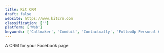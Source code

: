 ```yaml
---
title: Kit CRM
draft: false 
website: https://www.kitcrm.com
classification: ['']
platform: ['Web']
keywords: ['Callmaker', 'Conduit', 'Contactually', 'FollowUp Personal CRM', 'Friendly Reminder', 'HubSpot CRM', 'Humans.io', 'InStream CRM', 'JIGGY', 'Mailando', 'Now', 'Pagevamp', 'Pipedrive', 'Salesforce', 'Story CRM', 'Streak', 'Streak for Mobile', 'Upcall', 'Veloxy', 'Zoho Desk']
---
```

A CRM for your Facebook page